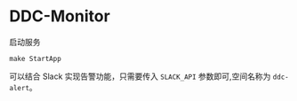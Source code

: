 # DDC-Monitor
启动服务
```
make StartApp
```
可以结合 Slack 实现告警功能，只需要传入 `SLACK_API` 参数即可,空间名称为 `ddc-alert`。
